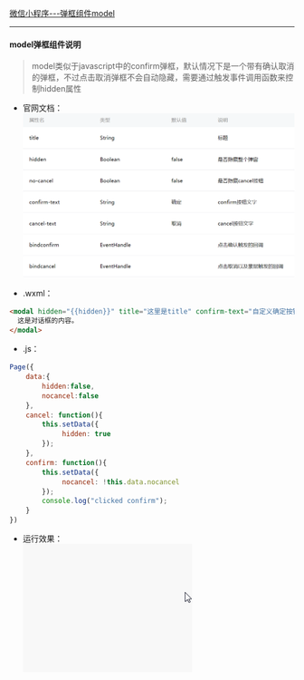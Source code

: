 [微信小程序---弹框组件model](#wx-model)

------
<div id="wx-model"></div>

#### model弹框组件说明
> model类似于javascript中的confirm弹框，默认情况下是一个带有确认取消的弹框，不过点击取消弹框不会自动隐藏，需要通过触发事件调用函数来控制hidden属性
* 官网文档：<br/>
![model-png](https://github.com/Salvador23/Web-diary/blob/master/Public/Images/model.png)

* .wxml：<br/>
```html
<modal hidden="{{hidden}}" title="这里是title" confirm-text="自定义确定按钮" cancel-text="自定义取消按钮" bindcancel="cancel" bindconfirm="confirm" no-cancel="{{nocancel}}">
  这是对话框的内容。
</modal>
```

* .js：<br/>
```js
Page({
    data:{
        hidden:false,
        nocancel:false
    },
    cancel: function(){
        this.setData({
             hidden: true
        });
    },
    confirm: function(){
        this.setData({
             nocancel: !this.data.nocancel
        });    
        console.log("clicked confirm");
    }
})
```
* 运行效果：<br/>
![model-git](https://github.com/Salvador23/Web-diary/blob/master/Public/Images/model.gif)
